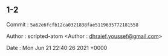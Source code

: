 ## 1-2 

 Commit : `5a62e6fcfb12ca0321838fae5119635772181558`

 Author : scripted-atom <Author : dhraief.youssef@gmail.com> 

 Date 	: Mon Jun 21 22:40:26 2021 +0000 


